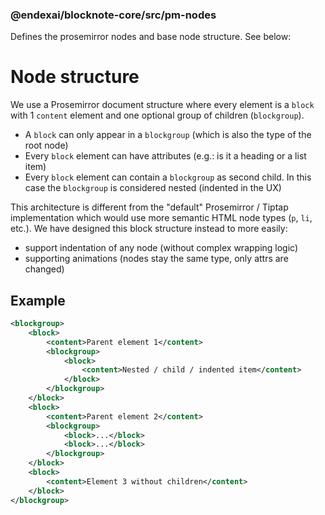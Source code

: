 ### @endexai/blocknote-core/src/pm-nodes

Defines the prosemirror nodes and base node structure. See below:


# Node structure

We use a Prosemirror document structure where every element is a `block` with 1 `content` element and one optional group of children (`blockgroup`).

- A `block` can only appear in a `blockgroup` (which is also the type of the root node)
- Every `block` element can have attributes (e.g.: is it a heading or a list item)
- Every `block` element can contain a `blockgroup` as second child. In this case the `blockgroup` is considered nested (indented in the UX)

This architecture is different from the "default" Prosemirror / Tiptap implementation which would use more semantic HTML node types (`p`, `li`, etc.). We have designed this block structure instead to more easily:

- support indentation of any node (without complex wrapping logic)
- supporting animations (nodes stay the same type, only attrs are changed)

## Example

```xml
<blockgroup>
    <block>
        <content>Parent element 1</content>
        <blockgroup>
            <block>
                <content>Nested / child / indented item</content>
            </block>
        </blockgroup>
    </block>
    <block>
        <content>Parent element 2</content>
        <blockgroup>
            <block>...</block>
            <block>...</block>
        </blockgroup>
    </block>
    <block>
        <content>Element 3 without children</content>
    </block>
</blockgroup>
```
